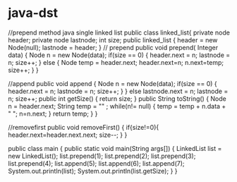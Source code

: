 # java-dst
//prepend method
java single linked list 
public class linked_list{
private node header;
private node lastnode;
int size;
public linked_list {
header = new Node(null);
lastnode = header; }
// prepend
public void prepend( Integer data) {
 Node n = new Node(data);
 if(size == 0) {
 header.next = n;
 lastnode =  n; 
 size++; }
 else {
 Node temp = header.next;
 header.next=n;
 n.next=temp;
 size++; }  } 
 
//append
public void append {
Node n = new Node(data);
 if(size == 0) {
 header.next = n;
 lastnode =  n; 
 size++; } } 
 else 
 lastnode.next = n;
 lastnode = n;
 size++;
 public int getSize() {
 return size; }
 public String toString() {
 Node n = header.next;
 String temp = "" ;
 while(n!= null) {
 temp  = temp + n.data + " ";
 n=n.next;
 }
 return temp; } }

//removefirst
public void removeFirst() {
if{size!=0){
header.next=header.next.next;
size--; } }

 public class main {
 public static void main(String args[]) {
 LinkedList list = new LinkedList();
  list.prepend(1);
  list.prepend(2);
  list.prepend(3);
  list.prepend(4);
  list.append(5);
  list.append(6);
  list.append(7);
  System.out.println(list);
  System.out.println(list.getSize);
  } }
 
